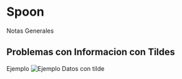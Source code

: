 # Spoon
Notas Generales


## Problemas con Informacion con Tildes

Ejemplo
![Ejemplo Datos con tilde]('https://github.com/warshabcb/Spoon/blob/main/Imagenes/Data_con_Tildes.png')


